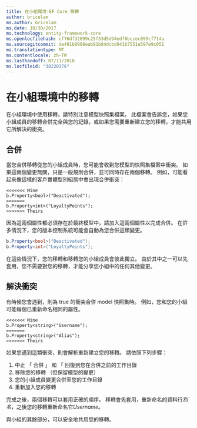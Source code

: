 ```yaml
---
title: 在小組環境-EF Core 移轉
author: bricelam
ms.author: bricelam
ms.date: 10/30/2017
ms.technology: entity-framework-core
ms.openlocfilehash: cf76df32099c25f33d5d94edf6bccec099cf714a
ms.sourcegitcommit: de491b0988eab91b84dcbd941b7551e597e9c051
ms.translationtype: MT
ms.contentlocale: zh-TW
ms.lasthandoff: 07/11/2018
ms.locfileid: "38228376"
---
```

<a name="migrations-in-team-environments"></a>在小組環境中的移轉
===============================
在小組環境中使用移轉，請特別注意模型快照集檔案。 此檔案會告訴您，如果您小組成員的移轉合併完全與您的記錄，或如果您需要重新建立您的移轉，才能共用它所解決的衝突。

<a name="merging"></a>合併
-------
當您合併移轉從您的小組成員時，您可能會收到您模型的快照集檔案中衝突。 如果這兩個變更無關，只是一般規則合併，並可同時存在兩個移轉。 例如，可能看起來像這樣的客戶實體型別組態中會出現合併衝突：

    <<<<<<< Mine
    b.Property<bool>("Deactivated");
    =======
    b.Property<int>("LoyaltyPoints");
    >>>>>>> Theirs

因為這兩個屬性都必須存在於最終模型中，請加入這兩個屬性以完成合併。 在許多情況下，您的版本控制系統可能會自動為您合併這類變更。

``` csharp
b.Property<bool>("Deactivated");
b.Property<int>("LoyaltyPoints");
```

在這些情況下，您的移轉和移轉您的小組成員會彼此獨立。 由於其中之一可以先套用，您不需要對您的移轉，才能分享您小組中的任何其他變更。

<a name="resolving-conflicts"></a>解決衝突
-------------------
有時候您會遇到，則為 true 的衝突合併 model 快照集時。 例如，您和您的小組可能每個已重新命名相同的屬性。

    <<<<<<< Mine
    b.Property<string>("Username");
    =======
    b.Property<string>("Alias");
    >>>>>>> Theirs

如果您遇到這類衝突，則會解析重新建立您的移轉。 請依照下列步驟：

1. 中止 「 合併 」 和 「 回復到您在合併之前的工作目錄
2. 移除您的移轉 （但保留模型的變更）
3. 您的小組成員變更合併至您的工作目錄
4. 重新加入您的移轉

完成之後，兩個移轉可以套用正確的順序。 移轉會先套用，重新命名的資料行*別名*，之後您的移轉重新命名它*Username*。

與小組的其餘部分，可以安全地共用您的移轉。
